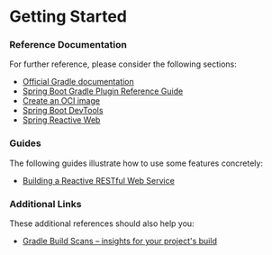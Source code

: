 # Getting Started

### Reference Documentation
For further reference, please consider the following sections:

* [Official Gradle documentation](https://docs.gradle.org)
* [Spring Boot Gradle Plugin Reference Guide](https://docs.spring.io/spring-boot/docs/3.0.0-M3/gradle-plugin/reference/html/)
* [Create an OCI image](https://docs.spring.io/spring-boot/docs/3.0.0-M3/gradle-plugin/reference/html/#build-image)
* [Spring Boot DevTools](https://docs.spring.io/spring-boot/docs/3.0.0-M3/reference/htmlsingle/#using.devtools)
* [Spring Reactive Web](https://docs.spring.io/spring-boot/docs/3.0.0-M3/reference/htmlsingle/#web.reactive)

### Guides
The following guides illustrate how to use some features concretely:

* [Building a Reactive RESTful Web Service](https://spring.io/guides/gs/reactive-rest-service/)

### Additional Links
These additional references should also help you:

* [Gradle Build Scans – insights for your project's build](https://scans.gradle.com#gradle)

